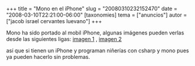 +++
title = "Mono en el iPhone"
slug = "20080310232152470"
date = "2008-03-10T22:21:00-06:00"
[taxonomies]
tema = ["anuncios"]
autor = ["jacob israel cervantes luevano"]
+++

Mono ha sido portado al mobil iPhone, algunas imágenes pueden verlas
desde las siguientes ligas: [imagen
1](http://primates.ximian.com/~miguel/pictures/iphonemono001.jpg) ,
[imagen
2](http://primates.ximian.com/~miguel/pictures/iphonemono006.jpg)

así que si tienen un iPhone y programan niñerías con csharp y mono pues
ya pueden hacerlo sin problemas.

